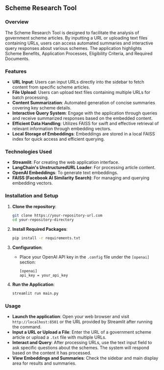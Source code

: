 ## Scheme Research Tool

### Overview
The Scheme Research Tool is designed to facilitate the analysis of government scheme articles. By inputting a URL or uploading text files containing URLs, users can access automated summaries and interactive query responses about various schemes. The application highlights Scheme Benefits, Application Processes, Eligibility Criteria, and Required Documents.

### Features
- **URL Input**: Users can input URLs directly into the sidebar to fetch content from specific scheme articles.
- **File Upload**: Users can upload text files containing multiple URLs for batch processing.
- **Content Summarization**: Automated generation of concise summaries covering key scheme details.
- **Interactive Query System**: Engage with the application through queries and receive summarized responses based on the embedded content.
- **Efficient Data Handling**: Utilizes FAISS for swift and effective retrieval of relevant information through embedding vectors.
- **Local Storage of Embeddings**: Embeddings are stored in a local FAISS index for quick access and efficient querying.

### Technologies Used
- **Streamlit**: For creating the web application interface.
- **LangChain's UnstructuredURL Loader**: For processing article content.
- **OpenAI Embeddings**: To generate text embeddings.
- **FAISS (Facebook AI Similarity Search)**: For managing and querying embedding vectors.

### Installation and Setup
1. **Clone the repository**:
   ```bash
   git clone https://your-repository-url.com
   cd your-repository-directory
   ```

2. **Install Required Packages**:
   ```bash
   pip install -r requirements.txt
   ```

3. **Configuration**:
   - Place your OpenAI API key in the `.config` file under the `[openai]` section:
     ```
     [openai]
     api_key = your_api_key
     ```

4. **Run the Application**:
   ```bash
   streamlit run main.py
   ```

### Usage
- **Launch the application**: Open your web browser and visit `http://localhost:8501` or the URL provided by Streamlit after running the command.
- **Input a URL or Upload a File**: Enter the URL of a government scheme article or upload a `.txt` file with multiple URLs.
- **Interact and Query**: After processing URLs, use the text input field to ask specific questions about the schemes. The system will respond based on the content it has processed.
- **View Embeddings and Summaries**: Check the sidebar and main display area for results and summaries.

